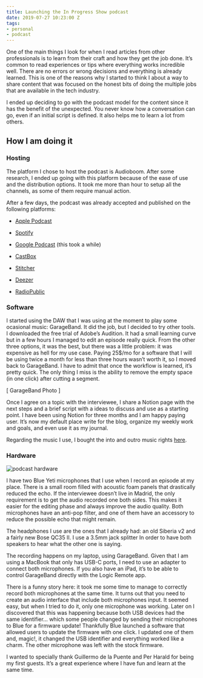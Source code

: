 ```yaml
---
title: Launching the In Progress Show podcast
date: 2019-07-27 10:23:00 Z
tags:
- personal
- podcast
---
```


One of the main things I look for when I read articles from other professionals is to learn from their craft and how they get the job done. It’s common to read experiences or tips where everything works incredible well. There are no errors or wrong decisions and everything is already learned. This is one of the reasons why I started to think I about a way to share content that was focused on the honest bits of doing the multiple jobs that are available in the tech industry.

I ended up deciding to go with the podcast model for the content since it has the benefit of the unexpected. You never know how a conversation can go, even if an initial script is defined. It also helps me to learn a lot from others.

## How I am doing it

### Hosting

The platform I chose to host the podcast is Audioboom. After some research, I ended up going with this platform because of the ease of use and the distribution options. It took me more than hour to setup all the channels, as some of them require manual action.

After a few days, the podcast was already accepted and published on the following platforms:

* [Apple Podcast](https://podcasts.apple.com/es/podcast/in-progress/id1464442500)

* [Spotify](https://open.spotify.com/show/6en7vdLetXDLbUUD4OdIL6)

* [Google Podcast](https://www.google.com/podcasts?feed=aHR0cHM6Ly9hdWRpb2Jvb20uY29tL2NoYW5uZWxzLzQ5OTQzMjEucnNz) (this took a while)

* [CastBox](https://castbox.fm/va/2132868)

* [Stitcher](http://www.stitcher.com/s?fid=407637&refid=stpr)

* [Deezer](http://www.deezer.com/show/374462)

* [RadioPublic](https://radiopublic.com/in-progress-85w4xq)

### Software

I started using the DAW that I was using at the moment to play some ocasional music: GarageBand. It did the job, but I decided to try other tools. I downloaded the free trial of Adobe’s Audition. It had a small learning curve but in a few hours I managed to edit an episode really quick. From the other three options, it was the best, but there was a little problem: it was expensive as hell for my use case. Paying 25$/mo for a software that I will be using twice a month for less than three hours wasn’t worth it, so I moved back to GarageBand. I have to admit that once the workflow is learned, it’s pretty quick. The only thing I miss is the ability to remove the empty space (in one click) after cutting a segment.

\[ GarageBand Photo \]

Once I agree on a topic with the interviewee, I share a Notion page with the next steps and a brief script with a ideas to discuss and use as a starting point. I have been using Notion for three months and I am happy paying user. It’s now my default place write for the blog, organize my weekly work and goals, and even use it as my journal.

Regarding the music I use, I bought the into and outro music rights [here](https://www.bensound.com/).

### Hardware

![podcast hardware](/uploads/1230F714-D947-4581-BEAD-12ADAD32D534.jpeg)

I have two Blue Yeti microphones that I use when I record an episode at my place. There is a small room filled with acoustic foam panels that drastically reduced the echo. If the interviewee doesn’t live in Madrid, the only requirement is to get the audio recorded one both sides. This makes it easier for the editing phase and always improve the audio quality. Both microphones have an anti-pop filter, and one of them have an accessory to reduce the possible echo that might remain.

The headphones I use are the ones that I already had: an old Siberia v2 and a fairly new Bose QC35 II. I use a 3.5mm jack splitter In order to have both speakers to hear what the other one is saying.

The recording happens on my laptop, using GarageBand. Given that I am using a MacBook that only has USB-C ports, I need to use an adapter to connect both microphones. If you also have an iPad, it’s to be able to control GarageBand directly with the Logic Remote app.

There is a funny story here: it took me some time to manage to correctly record both microphones at the same time. It turns out that you need to create an audio interface that include both microphones input. It seemed easy, but when I tried to do it, only one microphone was working. Later on I discovered that this was happening because both USB devices had the same identifier... which some people changed by sending their microphones to Blue for a firmware update! Thankfully Blue launched a software that allowed users to update the firmware with one click. I updated one of them and, magic!, it changed the USB identifier and everything worked like a charm. The other microphone was left with the stock firmware.

I wanted to specially thank Guillermo de la Puente and Per Harald for being my first guests. It’s a great experience where I have fun and learn at the same time.